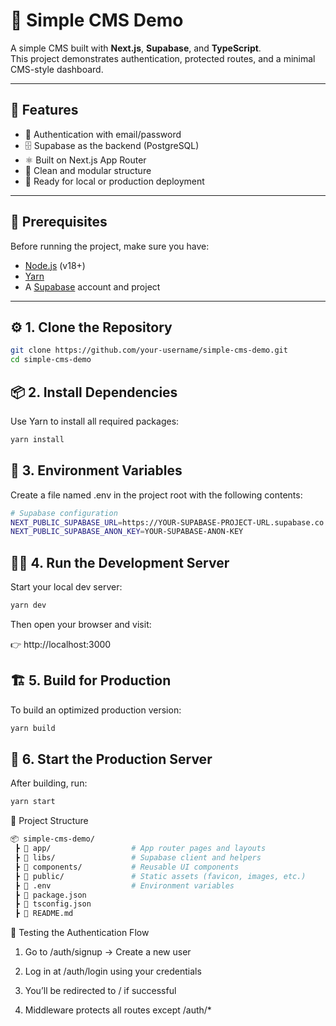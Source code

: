 # 🧩 Simple CMS Demo

A simple CMS built with **Next.js**, **Supabase**, and **TypeScript**.  
This project demonstrates authentication, protected routes, and a minimal CMS-style dashboard.

---

## 🚀 Features

- 🔐 Authentication with email/password  
- 🗄️ Supabase as the backend (PostgreSQL)  
- ⚛️ Built on Next.js App Router  
- 🧱 Clean and modular structure  
- 🧩 Ready for local or production deployment

---

## 🧰 Prerequisites

Before running the project, make sure you have:

- [Node.js](https://nodejs.org/) (v18+)
- [Yarn](https://yarnpkg.com/)
- A [Supabase](https://supabase.com/) account and project

---

## ⚙️ 1. Clone the Repository

```bash
git clone https://github.com/your-username/simple-cms-demo.git
cd simple-cms-demo
```

## 📦 2. Install Dependencies
Use Yarn to install all required packages:
```bash
yarn install
```

## 🔑 3. Environment Variables
Create a file named .env in the project root with the following contents:
```bash
# Supabase configuration
NEXT_PUBLIC_SUPABASE_URL=https://YOUR-SUPABASE-PROJECT-URL.supabase.co
NEXT_PUBLIC_SUPABASE_ANON_KEY=YOUR-SUPABASE-ANON-KEY
```

## 🧑‍💻 4. Run the Development Server
Start your local dev server:
```bash
yarn dev
```
Then open your browser and visit:

👉 http://localhost:3000


## 🏗️ 5. Build for Production
To build an optimized production version:
```bash
yarn build
```

## 🚀 6. Start the Production Server
After building, run:
```bash
yarn start
```

🧩 Project Structure

```bash
📦 simple-cms-demo/
 ┣ 📂 app/                  # App router pages and layouts
 ┣ 📂 libs/                 # Supabase client and helpers
 ┣ 📂 components/           # Reusable UI components
 ┣ 📂 public/               # Static assets (favicon, images, etc.)
 ┣ 📜 .env                  # Environment variables
 ┣ 📜 package.json
 ┣ 📜 tsconfig.json
 ┣ 📜 README.md
```

🧪 Testing the Authentication Flow

1. Go to /auth/signup → Create a new user

2. Log in at /auth/login using your credentials

3. You’ll be redirected to / if successful

4. Middleware protects all routes except /auth/*
